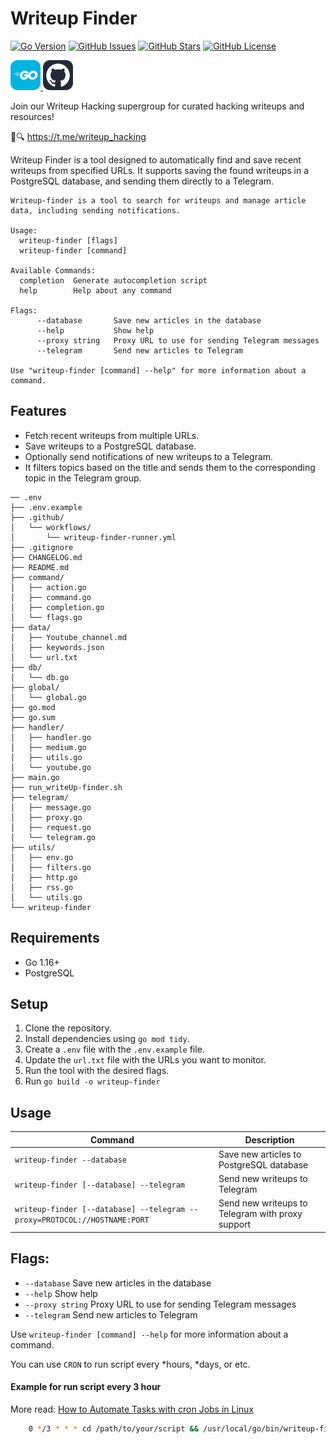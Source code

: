 # Writeup Finder

[![Go Version](https://img.shields.io/badge/go-1.17%20%7C%201.18%20%7C%201.19%20%7C%201.20-blue)](https://golang.org/dl/)
[![GitHub Issues](https://img.shields.io/github/issues/mamad-1999/writeup-finder)](https://github.com/mamad-1999/writeup-finder/issues)
[![GitHub Stars](https://img.shields.io/github/stars/mamad-1999/writeup-finder)](https://github.com/mamad-1999/writeup-finder/stargazers)
[![GitHub License](https://img.shields.io/github/license/mamad-1999/writeup-finder)](https://github.com/mamad-1999/writeup-finder/blob/master/LICENSE)

<p>
    <a href="https://skillicons.dev">
      <img src="https://github.com/tandpfun/skill-icons/blob/main/icons/GoLang.svg" width="48" title="Go">
      <img src="https://github.com/tandpfun/skill-icons/blob/main/icons/Github-Dark.svg" width="48" title="github">
    </a>
</p>

Join our Writeup Hacking supergroup for curated hacking writeups and resources!

📜🔍 https://t.me/writeup_hacking

Writeup Finder is a tool designed to automatically find and save recent writeups from specified URLs. It supports saving the found writeups in a PostgreSQL database, and sending them directly to a Telegram.

```
Writeup-finder is a tool to search for writeups and manage article data, including sending notifications.

Usage:
  writeup-finder [flags]
  writeup-finder [command]

Available Commands:
  completion  Generate autocompletion script
  help        Help about any command

Flags:
      --database       Save new articles in the database
      --help           Show help
      --proxy string   Proxy URL to use for sending Telegram messages
      --telegram       Send new articles to Telegram

Use "writeup-finder [command] --help" for more information about a command.

```

## Features

- Fetch recent writeups from multiple URLs.
- Save writeups to a PostgreSQL database.
- Optionally send notifications of new writeups to a Telegram.
- It filters topics based on the title and sends them to the corresponding topic in the Telegram group.

```
── .env 
├── .env.example 
├── .github/ 
│   └── workflows/ 
│       └── writeup-finder-runner.yml 
├── .gitignore 
├── CHANGELOG.md 
├── README.md 
├── command/ 
│   ├── action.go 
│   ├── command.go 
│   ├── completion.go 
│   └── flags.go 
├── data/ 
│   ├── Youtube_channel.md 
│   ├── keywords.json 
│   └── url.txt 
├── db/ 
│   └── db.go 
├── global/ 
│   └── global.go 
├── go.mod 
├── go.sum 
├── handler/ 
│   ├── handler.go 
│   ├── medium.go 
│   ├── utils.go 
│   └── youtube.go 
├── main.go 
├── run_writeUp-finder.sh 
├── telegram/ 
│   ├── message.go 
│   ├── proxy.go 
│   ├── request.go 
│   └── telegram.go 
├── utils/ 
│   ├── env.go 
│   ├── filters.go 
│   ├── http.go 
│   ├── rss.go 
│   └── utils.go 
└── writeup-finder 
```

## Requirements

- Go 1.16+
- PostgreSQL

## Setup

1. Clone the repository.
2. Install dependencies using `go mod tidy`.
3. Create a `.env` file with the `.env.example` file.
4. Update the `url.txt` file with the URLs you want to monitor.
5. Run the tool with the desired flags.
6. Run `go build -o writeup-finder`

## Usage

| Command                                                                   | Description                                      |
| ------------------------------------------------------------------------- | ------------------------------------------------ |
| `writeup-finder --database`                                               | Save new articles to PostgreSQL database         |
| `writeup-finder [--database] --telegram`                                  | Send new writeups to Telegram                    |
| `writeup-finder [--database] --telegram --proxy=PROTOCOL://HOSTNAME:PORT` | Send new writeups to Telegram with proxy support |

## Flags:
- `--database`       Save new articles in the database
- `--help`           Show help
- `--proxy string`   Proxy URL to use for sending Telegram messages
- `--telegram`       Send new articles to Telegram

Use `writeup-finder [command] --help` for more information about a command.

You can use `CRON` to run script every *hours, *days, or etc.

#### Example for run script every 3 hour

More read: [How to Automate Tasks with cron Jobs in Linux](https://www.freecodecamp.org/news/cron-jobs-in-linux/)

```bash
    0 */3 * * * cd /path/to/your/script && /usr/local/go/bin/writeup-finder -d -t
```
